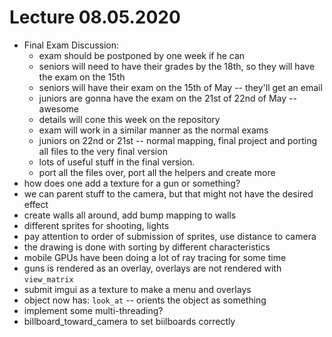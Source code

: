 # Lecture 08.05.2020

- Final Exam Discussion:
    - exam should be postponed by one week if he can
    - seniors will need to have their grades by the 18th, so they will have the
    exam on the 15th
    - seniors will have their exam on the 15th of May -- they'll get an email
    - juniors are gonna have the exam on the 21st of 22nd of May -- awesome
    - details will cone this week on the repository
    - exam will work in a similar manner as the normal exams
    - juniors on 22nd or 21st -- normal mapping, final project and porting all
    files to the very final version
    - lots of useful stuff in the final version. 
    - port all the files over, port all the helpers and create more
- how does one add a texture for a gun or something?
- we can parent stuff to the camera, but that might not have the desired effect
- create walls all around, add bump mapping to walls
- different sprites for shooting, lights
- pay attention to order of submission of sprites, use distance to camera
- the drawing is done with sorting by different characteristics
- mobile GPUs have been doing a lot of ray tracing for some time 
- guns is rendered as an overlay, overlays are not rendered with `view_matrix`
- submit imgui as a texture to make a menu and overlays
- object now has: `look_at` -- orients the object as something
- implement some multi-threading?
- billboard_toward_camera to set biilboards correctly
